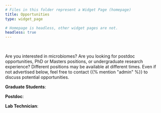 ```yaml
---
# Files in this folder represent a Widget Page (homepage)
title: Opportunities
type: widget_page

# Homepage is headless, other widget pages are not.
headless: true
---
```


<br>

Are you interested in microbiomes? Are you looking for postdoc opportunities, PhD or Masters positions, or undergraduate research experience? Different positions may be available at different times. Even if not advertised below, feel free to contact {{% mention "admin" %}}  to discuss potential opportunities.

**Graduate Students**:

**Postdoc**:

**Lab Technician**:
